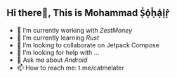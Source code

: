 ## Hi there👋, This is Mohammad S͓̽o͓̽h͓̽a͓̽i͓̽r͓̽

<!--
**FlyingBackdoor/FlyingBackdoor** is a ✨ _special_ ✨ repository because its `README.md` (this file) appears on your GitHub profile.

Here are some ideas to get you started:

- 🔭 I’m currently working on ...
- 🌱 I’m currently learning ...
- 👯 I’m looking to collaborate on ...
- 🤔 I’m looking for help with ...
- 💬 Ask me about ...
- 📫 How to reach me: ...
- 😄 Pronouns: ...
- ⚡ Fun fact: ...
-->

- 🔭 I’m currently working with *ZestMoney*
- 🌱 I’m currently learning *Rust*
- 👯 I’m looking to collaborate on Jetpack Compose
- 🤔 I’m looking for help with ...
- 💬 Ask me about *Android*
- 📫 How to reach me: t.me/catmelater
